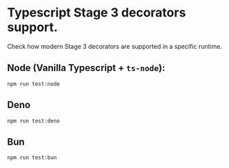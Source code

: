 # Typescript Stage 3 decorators support.

Check how modern Stage 3 decorators are supported in a specific runtime.

## Node (Vanilla Typescript + `ts-node`):
```shell
npm run test:node
```

## Deno
```shell
npm run test:deno
```

## Bun
```shell
npm run test:bun
```
